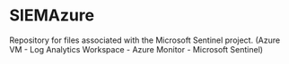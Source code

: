 # SIEMAzure
Repository for files associated with the Microsoft Sentinel project. (Azure VM - Log Analytics Workspace - Azure Monitor - Microsoft Sentinel)
